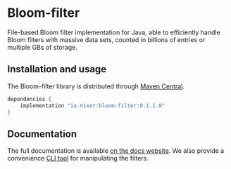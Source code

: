 # Bloom-filter

File-based Bloom filter implementation for Java, able to efficiently handle Bloom filters with massive data sets, 
counted in billions of entries or multiple GBs of storage.

## Installation and usage

The Bloom-filter library is distributed through [Maven Central](https://mvnrepository.com/artifact/io.nixer).

```groovy
dependencies {
    implementation "io.nixer:bloom-filter:0.1.1.0"
}
```

## Documentation

The full documentation is available 
[on the docs website](https://nixer-io.github.io/additional-features/#file-based-bloom-filter-for-java).
We also provide a convenience [CLI tool](https://nixer-io.github.io/additional-features/#bloom-cli-tool) for manipulating the filters. 
